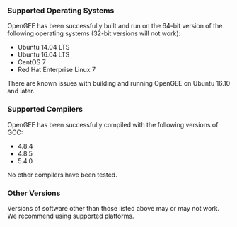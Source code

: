 ### Supported Operating Systems

OpenGEE has been successfully built and run on the 64-bit version of the following operating systems (32-bit versions will not work):

* Ubuntu 14.04 LTS
* Ubuntu 16.04 LTS
* CentOS 7
* Red Hat Enterprise Linux 7

There are known issues with building and running OpenGEE on Ubuntu 16.10 and later.

### Supported Compilers

OpenGEE has been successfully compiled with the following versions of GCC:

* 4.8.4
* 4.8.5
* 5.4.0

No other compilers have been tested.

### Other Versions

Versions of software other than those listed above may or may not work.  We recommend using supported platforms.
